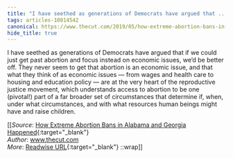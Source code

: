 ```yaml
---
title: "I have seethed as generations of Democrats have argued that ..."
tags: articles-10814542
canonical: https://www.thecut.com/2019/05/how-extreme-abortion-bans-in-alabama-and-georgia-happened.html
hide_title: true
---
```


I have seethed as generations of Democrats have argued that if we could just get past abortion and focus instead on economic issues, we’d be better off. They never seem to get that abortion is an economic issue, and that what they think of as economic issues — from wages and health care to housing and education policy — are at the very heart of the reproductive justice movement, which understands access to abortion to be one (pivotal!) part of a far broader set of circumstances that determine if, when, under what circumstances, and with what resources human beings might have and raise children.


[[_Source_: [How Extreme Abortion Bans in Alabama and Georgia Happened](https://www.thecut.com/2019/05/how-extreme-abortion-bans-in-alabama-and-georgia-happened.html){:target="_blank"}<br>
_Author_: www.thecut.com<br>
_More_: [Readwise URL](https://readwise.io/open/223802935){:target="_blank"}
::wrap]]